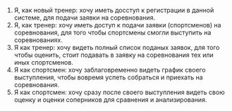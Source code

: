 1. Я, как новый тренер: хочу иметь досступ к регистрации в данной системе, для подачи заявки на соревнования.
2. Я, как тренер: хочу иметь доступ к подачи заявки (спортсменов) на соревнования, для того чтобы спортсмены смогли выступить на соревнованиях.
3. Я как тренер: хочу видеть полный список поданых заявок, для того чтобы оценить, стоит подавать в заявку на соревнования тех или иных спортсменов.
4. Я как спортсмен: хочу заблаговременно видеть график своего выступления, чтобы вовремя успеть собраться и приехать на соревнования.
5. Я как спортсмен: хочу сразу после своего выступления видеть свою оценку и оценки соперников для сравнения и анализирования.
